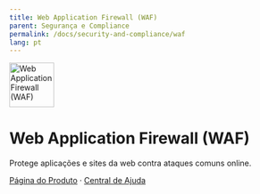 ```yaml
---
title: Web Application Firewall (WAF)
parent: Segurança e Compliance
permalink: /docs/security-and-compliance/waf
lang: pt
---
```


<img src="https://res-static.hc-cdn.cn/cloudbu-site/public/product-banner-icon/SecurityCompliance/WAF.png" width="80" height="80" alt="Web Application Firewall (WAF)">

# Web Application Firewall (WAF)

Protege aplicações e sites da web contra ataques comuns online.

[Página do Produto](https://www.huaweicloud.com/intl/pt-br/product/waf.html) &middot;
[Central de Ajuda](https://support.huaweicloud.com/intl/pt-br/waf/index.html)
